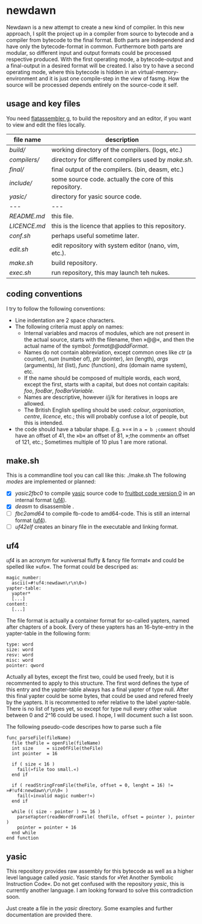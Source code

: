 newdawn
=======
Newdawn is a new attempt to create a new kind of compiler.
In this new approach, I split the project up in a compiler from source to bytecode and a compiler from bytecode to the final format.
Both parts are independend and have only the bytecode-format in common.
Furthermore both parts are modular, so different input and output formats could be processed respective produced.
With the first operating mode, a bytecode-output and a final-output in a desired format will be created.
I also try to have a second operating mode, where this bytecode is hidden in an virtual-memory-environment and it is just one compile-step in the view of fasmg.
How the source will be processed depends entirely on the source-code it self.

usage and key files
-------------------
You need [flatassembler g](http://flatassembler.net/download.php "click here to download flatassembler G"),
to build the repository and an editor, if you want to view and edit the files locally.

| file name       | description                                                       |
| ---             | ---                                                               |
| *build/*        | working directory of the compilers. (logs, etc.)                  |
| *compilers/*    | directory for different compilers used by *make.sh*.              |
| *final/*        | final output of the compilers. (bin, deasm, etc.)                 |
| *include/*      | some source code. actually the core of this repository.           |
| *yasic/*        | directory for yasic source code.                                  |
| ---             | ---                                                               |
| *README.md*     | this file.                                                        |
| *LICENCE.md*    | this is the licence that applies to this repository.              |
| *conf.sh*       | perhaps useful sometime later.                                    |
| *edit.sh*       | edit repository with system editor (nano, vim, etc.).             |
| *make.sh*       | build repository.                                                 |
| *exec.sh*       | run repository, this may launch teh nukes.                        |

coding conventions
------------------
I try to follow the following conventions:
* Line indentation are 2 space characters.
* The following criteria must apply on names:
    * Internal variables and macros of modules, which are not present in the actual source, starts with the filename, then »@@«, and then the actual name of the symbol: *format@@addFormat*.
    * Names do not contain abbreviation, except common ones like
      *ctr* (a counter), *num* (number of), *ptr* (pointer), *len* (length), *args* (arguments), *lst* (list), *func* (function), *dns* (domain name system), etc.
    * If the name should be composed of multiple words, each word, except the first, starts with a capital, but does not contain capitals: *foo*, *fooBar*, *fooBarVariable*.
    * Names are descriptive, however *i*/*j*/*k* for iteratives in loops are allowed.
    * The British English spelling should be used: *colour*, *organisation*, *centre*, *licence*, etc.; this will probably confuse a lot of people, but this is intended.
* the code should have a tabular shape. E.g. »=« in `a = b ;comment` should have an offset of 41, the »b« an offset of 81, »;the comment« an offset of 121, etc.;
  Sometimes multiple of 10 plus 1 are more rational.
  
make.sh
-------
This is a commandline tool you can call like this:
    ./make.sh <mode> <filename>
The following *modes* are implemented or planned:
- [x] *yasic2fbc0* to compile [yasic](#yasic) source code to [fruitbot code version 0](fbc0) in an internal format ([uf4](#uf4)).
- [x] *deasm* to disassemble <filename>.
- [ ] *fbc2amd64* to compile fb-code to amd64-code. This is still an internal format ([uf4](#uf4)).
- [ ] *uf42elf* creates an binary file in the executable and linking format.

uf4
---
*uf4* is an acronym for »universal fluffy & fancy file format« and could be spelled like »ufo«.
The format could be descriped as:

    magic_number:
      ascii(»#!uf4:newdawn\r\n\0«)
    yapter-table:
      yapter*
      [...]
    content:
      [...]

The file format is actually a container format for so-called yapters, named after chapters of a book.
Every of these yapters has an 16-byte-entry in the yapter-table in the following form:

    type: word
    size: word
    resv: word
    misc: word
    pointer: qword

Actually all bytes, except the first two, could be used freely, but it is recommented to apply to this structure.
The first word defines the type of this entry and the yapter-table always has a final yapter of type null.
After this final yapter could be some bytes, that could be used and refered freely by the yapters.
It is recommented to refer relative to the label yapter-table.
There is no list of types yet, so except for type null every other value between 0 and 2^16 could be used.
I hope, I will document such a list soon.

The following pseudo-code descripes how to parse such a file

    func parseFile(fileName)
      file theFile = openFile(fileName)
      int size     = sizeOfFile(theFile)
      int pointer  = 16

      if ( size < 16 )
        fail(»file too small.«)
      end if

      if ( readStringFromFile(theFile, offset = 0, lenght = 16) != »#!uf4:newdawn\r\n\0« )
        fail(»invalid magic number!«)
      end if

      while (( size - pointer ) >= 16 )
        parseYapter(readWordFromFile( theFile, offset = pointer ), pointer )
        pointer = pointer + 16
      end while
    end function

yasic
-----
This repository provides raw assembly for this bytecode as well as a higher level language called *yasic*.
Yasic stands for »Yet Another Symbolic Instruction Code«.
Do not get confused with the repository *yasic*, this is currently another language.
I am looking forward to solve this contradiction soon.

Just create a file in the *yasic* directory.
Some examples and further documentation are provided there.
